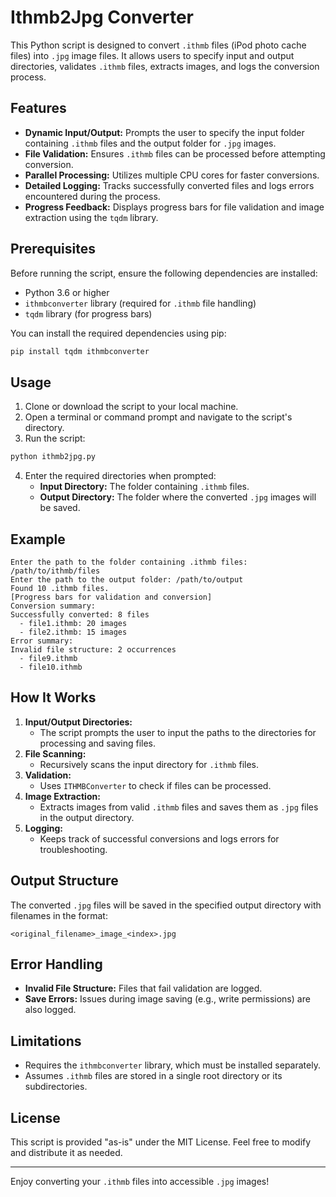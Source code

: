 # Ithmb2Jpg Converter

This Python script is designed to convert `.ithmb` files (iPod photo cache files) into `.jpg` image files. It allows users to specify input and output directories, validates `.ithmb` files, extracts images, and logs the conversion process.

## Features

- **Dynamic Input/Output:** Prompts the user to specify the input folder containing `.ithmb` files and the output folder for `.jpg` images.
- **File Validation:** Ensures `.ithmb` files can be processed before attempting conversion.
- **Parallel Processing:** Utilizes multiple CPU cores for faster conversions.
- **Detailed Logging:** Tracks successfully converted files and logs errors encountered during the process.
- **Progress Feedback:** Displays progress bars for file validation and image extraction using the `tqdm` library.

## Prerequisites

Before running the script, ensure the following dependencies are installed:

- Python 3.6 or higher
- `ithmbconverter` library (required for `.ithmb` file handling)
- `tqdm` library (for progress bars)

You can install the required dependencies using pip:

```bash
pip install tqdm ithmbconverter
```

## Usage

1. Clone or download the script to your local machine.
2. Open a terminal or command prompt and navigate to the script's directory.
3. Run the script:

```bash
python ithmb2jpg.py
```

4. Enter the required directories when prompted:
    - **Input Directory:** The folder containing `.ithmb` files.
    - **Output Directory:** The folder where the converted `.jpg` images will be saved.

## Example

```text
Enter the path to the folder containing .ithmb files: /path/to/ithmb/files
Enter the path to the output folder: /path/to/output
Found 10 .ithmb files.
[Progress bars for validation and conversion]
Conversion summary:
Successfully converted: 8 files
  - file1.ithmb: 20 images
  - file2.ithmb: 15 images
Error summary:
Invalid file structure: 2 occurrences
  - file9.ithmb
  - file10.ithmb
```

## How It Works

1. **Input/Output Directories:**
   - The script prompts the user to input the paths to the directories for processing and saving files.
2. **File Scanning:**
   - Recursively scans the input directory for `.ithmb` files.
3. **Validation:**
   - Uses `ITHMBConverter` to check if files can be processed.
4. **Image Extraction:**
   - Extracts images from valid `.ithmb` files and saves them as `.jpg` files in the output directory.
5. **Logging:**
   - Keeps track of successful conversions and logs errors for troubleshooting.

## Output Structure

The converted `.jpg` files will be saved in the specified output directory with filenames in the format:

```
<original_filename>_image_<index>.jpg
```

## Error Handling

- **Invalid File Structure:** Files that fail validation are logged.
- **Save Errors:** Issues during image saving (e.g., write permissions) are also logged.

## Limitations

- Requires the `ithmbconverter` library, which must be installed separately.
- Assumes `.ithmb` files are stored in a single root directory or its subdirectories.

## License

This script is provided "as-is" under the MIT License. Feel free to modify and distribute it as needed.

---

Enjoy converting your `.ithmb` files into accessible `.jpg` images!
